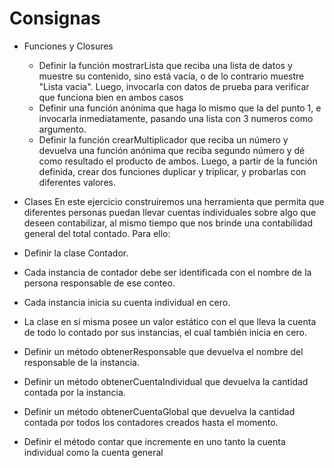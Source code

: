 # Consignas
- Funciones y Closures
  - Definir la función mostrarLista que reciba una lista de datos y muestre su contenido, sino está vacía, o de lo contrario muestre "Lista vacia". Luego, invocarla con datos de prueba para verificar que funciona bien en ambos casos
  - Definir una función anónima que haga lo mismo que la del punto 1, e invocarla inmediatamente, pasando una lista con 3 numeros como argumento.
  - Definir la función crearMultiplicador  que reciba un número y devuelva una función anónima que reciba segundo número y dé como resultado el producto de ambos. Luego, a partir de la función definida, crear dos funciones duplicar y triplicar, y probarlas con diferentes valores.

- Clases
En este ejercicio construiremos una herramienta que permita que diferentes personas puedan llevar cuentas individuales sobre algo que deseen contabilizar, al mismo tiempo que nos brinde una contabilidad general del total contado. Para ello:
 - Definir la clase Contador.
 - Cada instancia de contador debe ser identificada con el nombre de la persona responsable de ese conteo.
 - Cada instancia inicia su cuenta individual en cero.
 - La clase en sí misma posee un valor estático con el que lleva la cuenta de todo lo contado por sus instancias, el cual también inicia en cero.
 - Definir un método obtenerResponsable que devuelva el nombre del responsable de la instancia.
 - Definir un método obtenerCuentaIndividual que devuelva la cantidad contada por la instancia.
 - Definir un método obtenerCuentaGlobal que devuelva la cantidad contada por todos los contadores creados hasta el momento.
 - Definir el método contar que incremente en uno tanto la cuenta individual como la cuenta general
